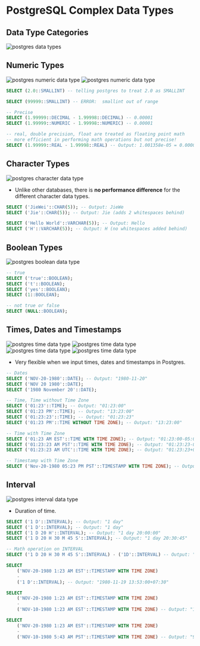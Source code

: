 # PostgreSQL Complex Data Types

## Data Type Categories

<img src="../pics/postgres_datatypes.png" alt="postgres data types" />

## Numeric Types

<img src="../pics/postgres_numeric_datatypes.png" alt="postgres numeric data type" />
<img src="../pics/postgres_numeric_datatypes_rules.png" alt="postgres numeric data type" />

```sql
SELECT (2.0::SMALLINT) -- telling postgres to treat 2.0 as SMALLINT

SELECT (99999::SMALLINT) -- ERROR:  smallint out of range

-- Precise
SELECT (1.99999::DECIMAL - 1.99998::DECIMAL) -- 0.00001
SELECT (1.99999::NUMERIC - 1.99998::NUMERIC) -- 0.00001

-- real, double precision, float are treated as floating point math
-- more efficient in performing math operations but not precise!
SELECT (1.99999::REAL - 1.99998::REAL) -- Output: 1.001358e-05 = 0.00001001358
```

## Character Types

<img src="../pics/postgres_character_datatypes.png" alt="postgres character data type" />

- Unlike other databases, there is **no performance difference** for the different character data types.

```sql
SELECT ('JieWei'::CHAR(5)); -- Output: JieWe
SELECT ('Jie'::CHAR(5)); -- Output: Jie (adds 2 whitespaces behind)

SELECT ('Hello World'::VARCHAR(5)); -- Output: Hello
SELECT ('H'::VARCHAR(5)); -- Output: H (no whitespaces added behind)
```

## Boolean Types

<img src="../pics/postgres_boolean_datatypes.png" alt="postgres boolean data type" />

```sql
-- true
SELECT ('true'::BOOLEAN);
SELECT ('t'::BOOLEAN);
SELECT ('yes'::BOOLEAN);
SELECT (1::BOOLEAN);

-- not true or false
SELECT (NULL::BOOLEAN);
```

## Times, Dates and Timestamps

<img src="../pics/postgres_time3_datatypes.png" alt="postgres time data type" />
<img src="../pics/postgres_time1_datatypes.png" alt="postgres time data type" />
<img src="../pics/postgres_time4_datatypes.png" alt="postgres time data type" />
<img src="../pics/postgres_time2_datatypes.png" alt="postgres time data type" />

- Very flexible when we input times, dates and timestamps in Postgres.

```sql
-- Dates
SELECT ('NOV-20-1980'::DATE); -- Output: "1980-11-20"
SELECT ('NOV 20 1980'::DATE);
SELECT ('1980 November 20'::DATE);

-- Time, Time without Time Zone
SELECT ('01:23'::TIME); -- Output: "01:23:00"
SELECT ('01:23 PM'::TIME); -- Output: "13:23:00"
SELECT ('01:23:23'::TIME); -- Output: "01:23:23"
SELECT ('01:23 PM'::TIME WITHOUT TIME ZONE); -- Output: "13:23:00"

-- Time with Time Zone
SELECT ('01:23 AM EST'::TIME WITH TIME ZONE); -- Output: "01:23:00-05:00"
SELECT ('01:23:23 AM PST'::TIME WITH TIME ZONE); -- Output: "01:23:23-08:00"
SELECT ('01:23:23 AM UTC'::TIME WITH TIME ZONE); -- Output: "01:23:23+00:00"

-- Timestamp with Time Zone
SELECT ('Nov-20-1980 05:23 PM PST'::TIMESTAMP WITH TIME ZONE); -- Output: "1980-11-21 08:53:00+07:30"
```

## Interval

<img src="../pics/postgres_interval_datatypes.png" alt="postgres interval data type" />

- Duration of time.

```sql
SELECT ('1 D'::INTERVAL); -- Output: "1 day"
SELECT ('1 D'::INTERVAL); -- Output: "1 day"
SELECT ('1 D 20 H'::INTERVAL); -- Output: "1 day 20:00:00"
SELECT ('1 D 20 H 30 M 45 S'::INTERVAL); -- Output: "1 day 20:30:45"

-- Math operation on INTERVAL
SELECT ('1 D 20 H 30 M 45 S'::INTERVAL) - ('1D'::INTERVAL) -- Output: "20:30:45"

SELECT 
	('NOV-20-1980 1:23 AM EST'::TIMESTAMP WITH TIME ZONE)
	-
	('1 D'::INTERVAL); -- Output: "1980-11-19 13:53:00+07:30"

SELECT 
	('NOV-20-1980 1:23 AM EST'::TIMESTAMP WITH TIME ZONE)
	-
	('NOV-10-1980 1:23 AM EST'::TIMESTAMP WITH TIME ZONE) -- Output: "10 days"

SELECT 
	('NOV-20-1980 1:23 AM EST'::TIMESTAMP WITH TIME ZONE)
	-
	('NOV-10-1980 5:43 AM PST'::TIMESTAMP WITH TIME ZONE) -- Output: "9 days 16:40:00"
```